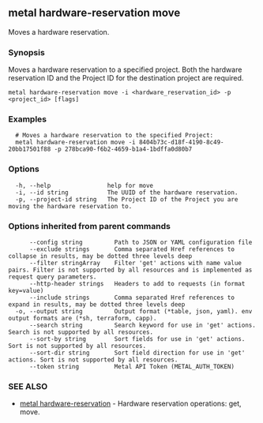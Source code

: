 ## metal hardware-reservation move

Moves a hardware reservation.

### Synopsis

Moves a hardware reservation to a specified project. Both the hardware reservation ID and the Project ID for the destination project are required.

```
metal hardware-reservation move -i <hardware_reservation_id> -p <project_id> [flags]
```

### Examples

```
  # Moves a hardware reservation to the specified Project:
  metal hardware-reservation move -i 8404b73c-d18f-4190-8c49-20bb17501f88 -p 278bca90-f6b2-4659-b1a4-1bdffa0d80b7
```

### Options

```
  -h, --help                help for move
  -i, --id string           The UUID of the hardware reservation.
  -p, --project-id string   The Project ID of the Project you are moving the hardware reservation to.
```

### Options inherited from parent commands

```
      --config string         Path to JSON or YAML configuration file
      --exclude strings       Comma separated Href references to collapse in results, may be dotted three levels deep
      --filter stringArray    Filter 'get' actions with name value pairs. Filter is not supported by all resources and is implemented as request query parameters.
      --http-header strings   Headers to add to requests (in format key=value)
      --include strings       Comma separated Href references to expand in results, may be dotted three levels deep
  -o, --output string         Output format (*table, json, yaml). env output formats are (*sh, terraform, capp).
      --search string         Search keyword for use in 'get' actions. Search is not supported by all resources.
      --sort-by string        Sort fields for use in 'get' actions. Sort is not supported by all resources.
      --sort-dir string       Sort field direction for use in 'get' actions. Sort is not supported by all resources.
      --token string          Metal API Token (METAL_AUTH_TOKEN)
```

### SEE ALSO

* [metal hardware-reservation](metal_hardware-reservation.md)	 - Hardware reservation operations: get, move.

